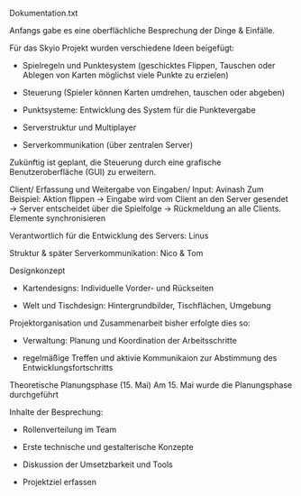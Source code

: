 Dokumentation.txt

Anfangs gabe es eine oberflächliche Besprechung der Dinge & Einfälle.

Für das Skyio Projekt wurden verschiedene Ideen beigefügt: 

- Spielregeln und Punktesystem (geschicktes Flippen, Tauschen oder Ablegen von Karten möglichst viele Punkte zu erzielen)

- Steuerung (Spieler können Karten umdrehen, tauschen oder abgeben)

- Punktsysteme: Entwicklung des System für die Punktevergabe 

- Serverstruktur und Multiplayer 

- Serverkommunikation (über zentralen Server)



Zukünftig ist geplant, die Steuerung durch eine grafische Benutzeroberfläche (GUI) zu erweitern. 



Client/ Erfassung und Weitergabe von Eingaben/ Input: Avinash
Zum Beispiel: Aktion flippen → Eingabe wird vom Client an den Server gesendet → Server entscheidet über die Spielfolge → Rückmeldung an alle Clients.
Elemente synchronisieren

Verantwortlich für die Entwicklung des Servers: Linus

Struktur & später Serverkommunikation: Nico & Tom



Designkonzept

- Kartendesigns: Individuelle Vorder- und Rückseiten

- Welt und Tischdesign: Hintergrundbilder, Tischflächen, Umgebung



Projektorganisation und Zusammenarbeit
bisher erfolgte dies so:

- Verwaltung: Planung und Koordination der Arbeitsschritte

- regelmäßige Treffen und aktivie Kommunikaion zur Abstimmung des Entwicklungsfortschritts




Theoretische Planungsphase (15. Mai)
Am 15. Mai wurde die Planungsphase durchgeführt

Inhalte der Besprechung:

- Rollenverteilung im Team

- Erste technische und gestalterische Konzepte

- Diskussion der Umsetzbarkeit und Tools

- Projektziel erfassen


